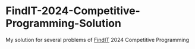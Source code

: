 # FindIT-2024-Competitive-Programming-Solution
My solution for several problems of [FindIT](https://www.instagram.com/findit_ugm/?hl=en) 2024 Competitive Programming
